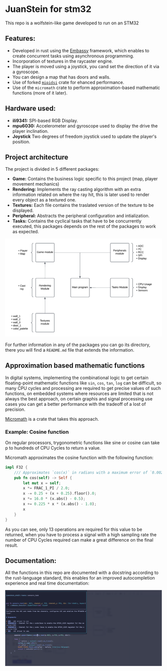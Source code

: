 # JuanStein for stm32

This repo is a wolfstein-like game developed to run on an STM32

## Features:
* Developed in rust using the [Embassy](https://github.com/embassy-rs/embassy/tree/main) framework, which enables to create concurrent tasks using asynchronous programming. 
* Incorporation of textures in the raycaster engine.
* The player is moved using a joystick, you cand set the direction of it via a gyroscope.
* You can design a map that has doors and walls.
* Use of forked [`mipidsi`](https://github.com/J-Guevara12/mipidsi) crate for ehanced performance.
* Use of the `micromath` crate to perform approximation-based mathematic functions (more of it later).

## Hardware used:
* **ili9341:** SPI-based RGB Display.
* **mpu6030:** Accelerometer and gyroscope used to display the drive the player inclination.
* **Joystick** Two degrees of freedom joystick used to update the player's position.

## Project architecture

The project is divided in 5 different packages:

* **Game:** Contains the business logic specific to this project (map, player movement mechanics)
* **Rendering:** Implements the ray casting algorithm with an extra information related on where the ray hit, this is later used to render every object as a textured one.
* **Textures:** Each file contains the traslated version of the texture to be displayed.
* **Peripheral:** Abstracts the peripheral configuration and intialization.
* **Tasks:** Contains the cyclical tasks that have to be concurrently executed, this packages depends on the rest of the packages to work as expected.

![dependencies](images/Dependencies.png)

For further information in any of the packages you can go its directory, there you will find a `README.md` file that extends the information.

## Approximation based mathematic functions

In digital systems, implementing the combinational logic to get certain floating-point mathematic functions like `sin`, `cos`, `tan`, `log` can be difficult, so many CPU cycles and processing are required to get precise values of such functions, on embedded systems where resources are limited that is not always the best approach, on certain graphis and signal processing use cases you can get a better performance with the tradeoff of a lost of precision.

[Micromath](https://docs.rs/micromath/latest/micromath/) is a crate that takes this approach.

### Example: Cosine function

On regular processors, trygonometric functions like sine or cosine can take p to hundreds of CPU Cycles to return a value.

Micromath approximates the cosine function with the following function:

``` rust
impl F32 {
    /// Approximates `cos(x)` in radians with a maximum error of `0.002`.
    pub fn cos(self) -> Self {
        let mut x = self;
        x *= FRAC_1_PI / 2.0;
        x -= 0.25 + (x + 0.25).floor().0;
        x *= 16.0 * (x.abs() - 0.5);
        x += 0.225 * x * (x.abs() - 1.0);
        x
    }
}
```
As you can see, only 13 operations are required for this value to be returned, when you have to process a signal with a high sampling rate the number of CPU Cycles required can make a great difference on the final result.

## Documentation:

All the functions in this repo are documented with a docstring according to the rust-language standard, this enables for an improved autocompletion experience and real time documentation:

![autocompletion](images/autocompletion.png)
